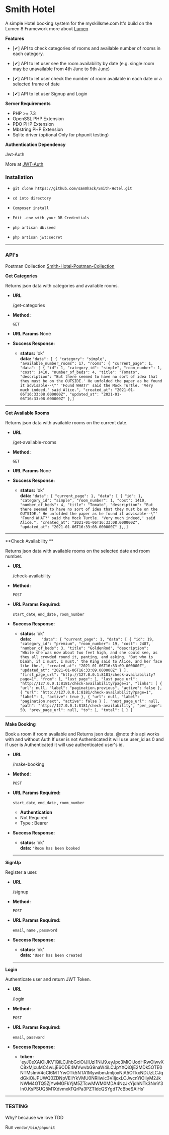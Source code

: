 # Smith Hotel

A simple Hotel booking system for the myskillsme.com
It's build on the Lumen 8 Framework more about [Lumen](https://lumen.laravel.com/)

**Features**

- [✔]  API to check categories of rooms and available number of rooms in each category.

- [✔]  API to let user see the room availability by date (e.g. single room may be unavailable from 4th June to 9th June)

- [✔]  API to let user check the number of room available in each date or a selected frame of date

- [✔]  API to let user Signup and Login



**Server Requirements**

* PHP >= 7.3
* OpenSSL PHP Extension
* PDO PHP Extension
* Mbstring PHP Extension
* Sqlite driver (optional Only for phpunit testing)


**Authentication Dependency**

Jwt-Auth

More at [JWT-Auth](https://jwt-auth.readthedocs.io/en/develop/ ) 



### Installation


+ `git clone https://github.com/sam0hack/Smith-Hotel.git`

+ `cd into directory`

+ ` Composer install `

+ `Edit .env with your DB Credentials `

+ `php artisan db:seed`

+ `php artisan jwt:secret`




----

### API's

Postman Collection  [Smith-Hotel-Postman-Collection](https://raw.githubusercontent.com/sam0hack/Smith-Hotel/master/Smith%20Hotel.postman_collection.json ) 

**Get Categories**

  
  Returns json data with categories and available rooms.

* **URL**

  /get-categories

* **Method:**

  `GET`
  
*  **URL Params**
  None

* **Success Response:**

  * **status:** 'ok' <br />
    **data:** `"data": [
        {
            "category": "simple",
            "available_number_rooms": 17,
            "rooms": {
                "current_page": 1,
                "data": [
                    {
                        "id": 1,
                        "category_id": "simple",
                        "room_number": 1,
                        "cost": 1410,
                        "number_of_beds": 4,
                        "title": "Tomato",
                        "description": "But there seemed to have no sort of idea that they must be on the OUTSIDE.' He unfolded the paper as he found it advisable--\"' 'Found WHAT?' said the Mock Turtle. 'Very much indeed,' said Alice.",
                        "created_at": "2021-01-06T16:33:08.000000Z",
                        "updated_at": "2021-01-06T16:33:08.000000Z"
                    },]`
 

----

**Get Available Rooms**

  
  Returns json data with available rooms on the current date.

* **URL**

  /get-available-rooms

* **Method:**

  `GET`
  
*  **URL Params**
  None

* **Success Response:**

  * **status:** 'ok' <br />
    **data:** `"data": {
        "current_page": 1,
        "data": [
            {
                "id": 1,
                "category_id": "simple",
                "room_number": 1,
                "cost": 1410,
                "number_of_beds": 4,
                "title": "Tomato",
                "description": "But there seemed to have no sort of idea that they must be on the OUTSIDE.' He unfolded the paper as he found it advisable--\"' 'Found WHAT?' said the Mock Turtle. 'Very much indeed,' said Alice.",
                "created_at": "2021-01-06T16:33:08.000000Z",
                "updated_at": "2021-01-06T16:33:08.000000Z"
            },,]`
 
----

**Check Availability **

  
  Returns json data with available rooms on the selected date and room number.

* **URL**

  /check-availability

* **Method:**

  `POST`
  
*  **URL Params**
   **Required:**
 
   `start_date`, `end_date` , `room_number`

* **Success Response:**

  * **status:** 'ok' <br />
    **data:** `    "data": {
        "current_page": 1,
        "data": [
            {
                "id": 19,
                "category_id": "premium",
                "room_number": 19,
                "cost": 2487,
                "number_of_beds": 3,
                "title": "GoldenRod",
                "description": "While she was now about two feet high, and she could see, as they all crowded round it, panting, and asking, 'But who is Dinah, if I must, I must,' the King said to Alice, and her face like the.",
                "created_at": "2021-01-06T16:33:09.000000Z",
                "updated_at": "2021-01-06T16:33:09.000000Z"
            }
        ],
        "first_page_url": "http://127.0.0.1:8181/check-availability?page=1",
        "from": 1,
        "last_page": 1,
        "last_page_url": "http://127.0.0.1:8181/check-availability?page=1",
        "links": [
            {
                "url": null,
                "label": "pagination.previous",
                "active": false
            },
            {
                "url": "http://127.0.0.1:8181/check-availability?page=1",
                "label": 1,
                "active": true
            },
            {
                "url": null,
                "label": "pagination.next",
                "active": false
            }
        ],
        "next_page_url": null,
        "path": "http://127.0.0.1:8181/check-availability",
        "per_page": 50,
        "prev_page_url": null,
        "to": 1,
        "total": 1
    }
}`
 
 
 ----

**Make Booking**

  
 Book a room if room available and Returns json data.
 @note this api works with and without Auth If user is not Authenticated it will use user_id as 0 and if user is Authenticated it will use authenticated user's id. 

* **URL**

  /make-booking

* **Method:**

  `POST`
  
*  **URL Params**
   **Required:**
 
   `start_date`, `end_date` , `room_number`
   
   
   *  **Authentication**
   *  Not Required 
   *  Type : Bearer
   

* **Success Response:**

  * **status:** 'ok' <br />
    **data:** `"Room has been booked`
 
 
 
  ----

**SignUp**

  Register a user. 

* **URL**

  /signup

* **Method:**

  `POST`
  
*  **URL Params**
   **Required:**
 
   `email`, `name` , `password`

   

* **Success Response:**

  * **status:** 'ok' <br />
    **data:** `"User has been created`
 
 
 
  ----

**Login**

  Authenticate user and return JWT Token. 

* **URL**

  /login
  
* **Method:**

  `POST`
  
*  **URL Params**
   **Required:**
 
   `email`, `password`
   

* **Success Response:**

  * **token:** 'eyJ0eXAiOiJKV1QiLCJhbGciOiJIUzI1NiJ9.eyJpc3MiOiJodHRwOlwvXC8xMjcuMC4wLjE6ODE4MVwvbG9naW4iLCJpYXQiOjE2MDk5OTE0NTMsImV4cCI6MTYwOTk5NTA1MywibmJmIjoxNjA5OTkxNDUzLCJqdGkiOiJPUWQ0ZDNpVEllYkVMU0NRIiwic3ViIjoxLCJwcnYiOiIyM2JkNWM4OTQ5ZjYwMGFkYjM5ZTcwMWM0MDA4NzJkYjdhNTk3NmY3In0.KsPSUQ5M1XdvmxkTQrPa3PZTIdcQSYgdT7cBbeSAlHs' <br />
 
 
----
 
### TESTING

Why? because we love TDD

Run ` vendor/bin/phpunit ` 
